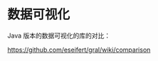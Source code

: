 <!--
 * @Github       : https://github.com/superzhc/BigData-A-Question
 * @Author       : SUPERZHC
 * @CreateDate   : 2020-11-28 01:11:44
 * @LastEditTime : 2020-11-28 01:12:15
 * @Copyright 2020 SUPERZHC
-->
# 数据可视化

Java 版本的数据可视化的库的对比：

<https://github.com/eseifert/gral/wiki/comparison>